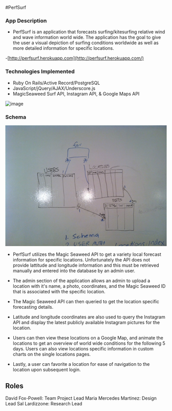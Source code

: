 #PerfSurf

### App Description
- PerfSurf is an application that forecasts surfing/kitesurfing relative wind and wave information world wide. The application has the goal to give the user a visual depiction of surfing conditions worldwide as well as more detailed information for specific locations.

-[http://perfsurf.herokuapp.com](http://perfsurf.herokuapp.com/)

### Technologies Implemented 

- Ruby On Rails/Active Record/PostgreSQL
- JavaScript/jQuery/AJAX/Underscore.js
- MagicSeaweed Surf API, Instagram API, & Google Maps API

![image](https://dl.dropboxusercontent.com/u/8073874/perfsurf.png )

### Schema

![image](./planning_screenshots/schema.JPG )

- PerfSurf utilizes the Magic Seaweed API to get a variety local forecast information for specific locations.  Unfortunately the API does not provide lattitude and longitude information and this must be retrieved manually and entered into the database by an admin user.

- The admin section of the application allows an admin to upload a location with it's name, a photo, coordinates, and the Magic Seaweed ID that is associated with the specific location.  

- The Magic Seaweed API can then queried to get the location specific forecasting details.

- Latitude and longitude coordinates are also used to query the Instagram API and display the latest publicly available Instagram pictures for the location.

- Users can then view these locations on a Google Map, and animate the locations to get an overview of world wide conditions for the following 5 days.  Users can also view locations specific information in custom charts on the single locations pages.

- Lastly, a user can favorite a location for ease of navigation to the location upon subsequent login. 

## Roles 

David Fox-Powell: Team Project Lead
Maria Mercedes Martinez: Design Lead
Sal Lardizzone: Research Lead